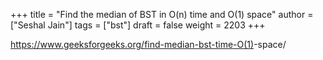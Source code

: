 +++
title = "Find the median of BST in O(n) time and O(1) space"
author = ["Seshal Jain"]
tags = ["bst"]
draft = false
weight = 2203
+++

<https://www.geeksforgeeks.org/find-median-bst-time-O(1)>-space/

